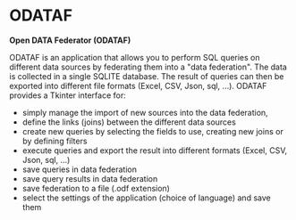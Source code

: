 # ODATAF

**Open DATA Federator (ODATAF)**

ODATAF is an application that allows you to perform SQL queries on different data sources by federating them into a "data federation". The data is collected in a single SQLITE database. The result of queries can then be exported into different file formats (Excel, CSV, Json, sql, ...).
ODATAF provides a Tkinter interface for:
- simply manage the import of new sources into the data federation,
- define the links (joins) between the different data sources
- create new queries by selecting the fields to use, creating new joins or by defining filters
- execute queries and export the result into different formats (Excel, CSV, Json, sql, ...)
- save queries in data federation
- save query results in data federation
- save federation to a file (.odf extension)
- select the settings of the application (choice of language) and save them
